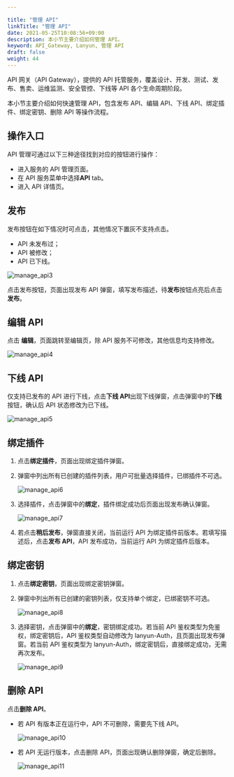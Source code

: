 ```yaml
---

title: "管理 API"
linkTitle: "管理 API"
date: 2021-05-25T10:08:56+09:00
description: 本小节主要介绍如何管理 API。 
keyword: API_Gateway, Lanyun, 管理 API
draft: false
weight: 44
---
```


API 网关（API Gateway），提供的 API 托管服务，覆盖设计、开发、测试、发布、售卖、运维监测、安全管控、下线等 API 各个生命周期阶段。

本小节主要介绍如何快速管理 API，包含发布 API、编辑 API、下线 API、绑定插件、绑定密钥、删除 API 等操作流程。

## 操作入口

API 管理可通过以下三种途径找到对应的按钮进行操作：

- 进入服务的 API 管理页面。
- 在 API 服务菜单中选择**API** tab。
- 进入 API 详情页。

## 发布

发布按钮在如下情况时可点击，其他情况下置灰不支持点击。

-  API 未发布过；
- API 被修改；
- API 已下线。

![manage_api3](../_images/manage_api3.png)

点击发布按钮，页面出现发布 API 弹窗，填写发布描述，待**发布**按钮点亮后点击**发布**。

## 编辑 API

点击 **编辑**，页面跳转至编辑页，除 API 服务不可修改，其他信息均支持修改。

![manage_api4](../_images/manage_api4.png)

## 下线 API

仅支持已发布的 API 进行下线，点击**下线 API**出现下线弹窗，点击弹窗中的**下线**按钮，确认后 API 状态修改为已下线。

![manage_api5](../_images/manage_api5.png)

## 绑定插件

1. 点击**绑定插件**，页面出现绑定插件弹窗。

2. 弹窗中列出所有已创建的插件列表，用户可批量选择插件，已绑插件不可选。

   ![manage_api6](../_images/manage_api6.png)

3. 选择插件，点击弹窗中的**绑定**，插件绑定成功后页面出现发布确认弹窗。

   ![manage_api7](../_images/manage_api7.png)

4. 若点击**稍后发布**，弹窗直接关闭，当前运行 API 为绑定插件前版本。若填写描述后，点击**发布 API**，API 发布成功，当前运行 API 为绑定插件后版本。

## 绑定密钥

1. 点击**绑定密钥**，页面出现绑定密钥弹窗。

2. 弹窗中列出所有已创建的密钥列表，仅支持单个绑定，已绑密钥不可选。

   ![manage_api8](../_images/manage_api8.png)

3. 选择密钥，点击弹窗中的**绑定**，密钥绑定成功。若当前 API 鉴权类型为免鉴权，绑定密钥后，API 鉴权类型自动修改为 lanyun-Auth，且页面出现发布弹窗。若当前 API 鉴权类型为 lanyun-Auth，绑定密钥后，直接绑定成功，无需再次发布。

   ![manage_api9](../_images/manage_api9.png)

## 删除 API

点击**删除 API**。

- 若 API 有版本正在运行中，API 不可删除，需要先下线 API。

  ![manage_api10](../_images/manage_api10.png)

- 若 API 无运行版本，点击删除 API，页面出现确认删除弹窗，确定后删除。

  ![manage_api11](../_images/manage_api11.png)

